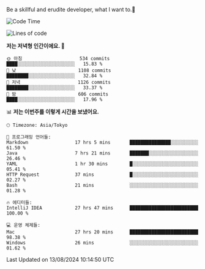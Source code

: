 Be a skillful and erudite developer, what I want to.👶

<!--START_SECTION:waka-->
![Code Time](http://img.shields.io/badge/Code%20Time-1%2C151%20hrs%2044%20mins-blue)

![Lines of code](https://img.shields.io/badge/%EC%A0%80%EB%8A%94%20%EC%97%AC%ED%83%9C%EA%B9%8C%EC%A7%80%20-2.8%20million%20%EC%A4%84%EC%9D%98%20%EC%BD%94%EB%93%9C%EB%A5%BC%20%EC%9E%91%EC%84%B1%ED%96%88%EC%96%B4%EC%9A%94.-blue)

**저는 저녁형 인간이에요. 🦉** 

```text
🌞 아침                     534 commits         ████░░░░░░░░░░░░░░░░░░░░░   15.83 % 
🌆 낮　                     1108 commits        ████████░░░░░░░░░░░░░░░░░   32.84 % 
🌃 저녁                     1126 commits        ████████░░░░░░░░░░░░░░░░░   33.37 % 
🌙 밤　                     606 commits         ████░░░░░░░░░░░░░░░░░░░░░   17.96 % 
```


📊 **저는 이번주를 이렇게 시간을 보냈어요.** 

```text
🕑︎ Timezone: Asia/Tokyo

💬 프로그래밍 언어들: 
Markdown                 17 hrs 5 mins       ███████████████░░░░░░░░░░   61.50 % 
Java                     7 hrs 21 mins       ███████░░░░░░░░░░░░░░░░░░   26.46 % 
YAML                     1 hr 30 mins        █░░░░░░░░░░░░░░░░░░░░░░░░   05.41 % 
HTTP Request             37 mins             █░░░░░░░░░░░░░░░░░░░░░░░░   02.27 % 
Bash                     21 mins             ░░░░░░░░░░░░░░░░░░░░░░░░░   01.28 % 

🔥 에디터들: 
IntelliJ IDEA            27 hrs 47 mins      █████████████████████████   100.00 % 

💻 운영 체제들: 
Mac                      27 hrs 20 mins      █████████████████████████   98.38 % 
Windows                  26 mins             ░░░░░░░░░░░░░░░░░░░░░░░░░   01.62 % 
```


 Last Updated on 13/08/2024 10:14:50 UTC
<!--END_SECTION:waka-->
